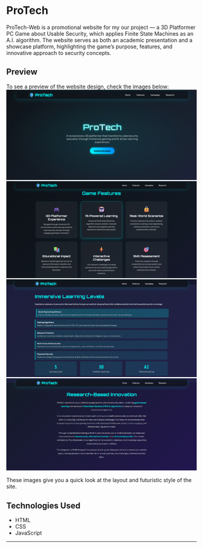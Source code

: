 # ProTech  
ProTech-Web is a promotional website for my our project — a 3D Platformer PC Game about Usable Security, which applies Finite State Machines as an A.I. algorithm. The website serves as both an academic presentation and a showcase platform, highlighting the game’s purpose, features, and innovative approach to security concepts.

## Preview  
To see a preview of the website design, check the images below:  
![Homepage](Homepage.png)  
![Features](Features.png)  
![Gameplay](Gameplay.png)  
![Research](Research.png)  

These images give you a quick look at the layout and futuristic style of the site.  

## Technologies Used  
- HTML 
- CSS 
- JavaScript  

---


